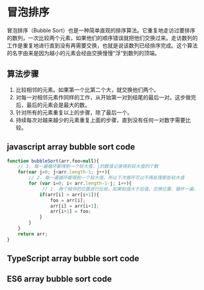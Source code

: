 # 冒泡排序

冒泡排序（Bubble Sort）也是一种简单直观的排序算法。它重复地走访过要排序的数列，一次比较两个元素，如果他们的顺序错误就把他们交换过来。走访数列的工作是重复地进行直到没有再需要交换，也就是说该数列已经排序完成。这个算法的名字由来是因为越小的元素会经由交换慢慢“浮”到数列的顶端。

## 算法步骤

1. 比较相邻的元素。如果第一个比第二个大，就交换他们两个。
2. 对每一对相邻元素作同样的工作，从开始第一对到结尾的最后一对。这步做完后，最后的元素会是最大的数。
3. 针对所有的元素重复以上的步骤，除了最后一个。
4. 持续每次对越来越少的元素重复上面的步骤，直到没有任何一对数字需要比较。

## javascript  array bubble sort code

```javascript
function bubbleSort(arr,foo=null){
    // 3. 每一遍循环都得到一个较大值，j的数值记录得到较大值的个数
    for(var j=0; j<arr.length-1; j++){ 
        // 2. 每一遍循环都得到一个较大值，所以下次循环可以不再处理那些较大值
        for (var i=0; i< arr.length-1-j; i++){ 
             // 1. 两个相邻的位置进行比较，如果前值大于后值，交换位置，循环一遍，较大值位置将后移
            if(arr[i] > arr[i+1]){  
                foo = arr[i]; 
                arr[i] = arr[i+1]; 
                arr[i+1] = foo; 
            }
        }
    }
    return arr;
}
```

## TypeScript  array bubble sort code


## ES6  array bubble sort code